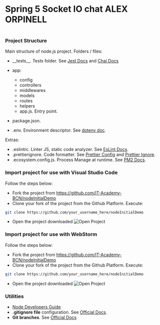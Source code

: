 # Spring 5 Socket IO chat ALEX ORPINELL

```sh

```

### Project Structure

Main structure of node.js project. Folders / files:

- \_\_tests__. Tests folder. See [Jest Docs](https://jestjs.io/es-ES/docs/configuration) and [Chai Docs](https://www.chaijs.com/)
- app:

   - config
   - controllers
   - middlewares
   - models
   - routes
   - helpers
   - app.js. Entry point.

- package.json.
- .env. Environment descriptor. See [dotenv doc](https://www.npmjs.com/package/dotenv).

Extras:

- .eslintrc. Linter JS, static code analyzer. See [EsLint Docs](https://eslint.org/docs/user-guide/configuring/configuration-files).
- .prettierignore. Code formatter. See [Prettier Config](https://prettier.io/docs/en/configuration.html) and [Prettier Ignore](https://prettier.io/docs/en/ignore.html).
- .ecosystem.config.js. Process Manage at runtime. See [PM2 Docs](https://pm2.keymetrics.io/).

### Import project for use with Visual Studio Code

Follow the steps below:

* Fork the project from https://github.com/IT-Academy-BCN/nodeInitialDemo
* Clone your fork of the project from the Github Platform. Execute:

```sh
git clone https://github.com/your_username_here/nodeInitialDemo

```

* Open the project downloaded
   ![Open Project](img/VSC_open.png)

### Import project for use with WebStorm

Follow the steps below:

* Fork the project from https://github.com/IT-Academy-BCN/nodeInitialDemo
* Clone your fork of the project from the Github Platform. Execute:

```sh
git clone https://github.com/your_username_here/nodeInitialDemo

```

* Open the project downloaded
   ![Open Project](img/webstorm_open.png)

### Utilities

* [Node Developers Guide](https://nodejs.dev/learn)
* **.gitignore file** configuration. See [Official Docs](https://docs.github.com/en/get-started/getting-started-with-git/ignoring-files).
* **Git branches**. See [Official Docs](https://git-scm.com/book/en/v2/Git-Branching-Branches-in-a-Nutshell)
